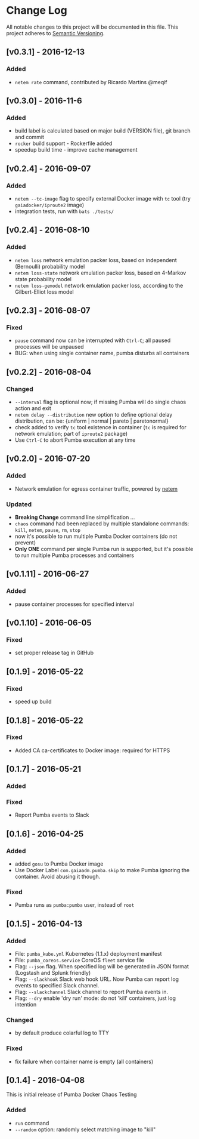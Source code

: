 # Change Log
All notable changes to this project will be documented in this file.
This project adheres to [Semantic Versioning](http://semver.org/).

## [v0.3.1] - 2016-12-13
### Added
- `netem rate` command, contributed by Ricardo Martins @meqif

## [v0.3.0] - 2016-11-6
### Added
- build label is calculated based on major build (VERSION file), git branch and commit
- `rocker` build support - Rockerfile added
- speedup build time - improve cache management

## [v0.2.4] - 2016-09-07
### Added
- `netem --tc-image` flag to specify external Docker image with `tc` tool (try `gaiadocker/iproute2` image)
- integration tests, run with `bats ./tests/`

## [v0.2.4] - 2016-08-10
### Added
- `netem loss` network emulation packer loss, based on independent (Bernoulli) probability model
- `netem loss-state` network emulation packer loss, based on 4-Markov state probability model
- `netem loss-gemodel` network emulation packer loss, according to the Gilbert-Elliot loss model

## [v0.2.3] - 2016-08-07
### Fixed
- `pause` command now can be interrupted with `Ctrl-C`; all paused processes will be unpaused
- BUG: when using single container name, pumba disturbs all containers

## [v0.2.2] - 2016-08-04
### Changed
- `--interval` flag is optional now; if missing Pumba will do single chaos action and exit
- `netem delay --distribution` new option to define optional delay distribution, can be: {uniform | normal | pareto |  paretonormal}
- check added to verify `tc` tool existence in container (`tc` is required for network emulation; part of `iproute2` package)
- Use `Ctrl-C` to abort Pumba execution at any time

## [v0.2.0] - 2016-07-20
### Added
- Network emulation for egress container traffic, powered by [netem](http://www.linuxfoundation.org/collaborate/workgroups/networking/netem)
### Updated
- **Breaking Change** command line simplification ...
- `chaos` command had been replaced by multiple standalone commands: `kill`, `netem`, `pause`, `rm`, `stop`
- now it's possible to run multiple Pumba Docker containers (do not prevent)
- **Only ONE** command per single Pumba run is supported, but it's possible to run multiple Pumba processes and containers

## [v0.1.11] - 2016-06-27
### Added
- pause container processes for specified interval

## [v0.1.10] - 2016-06-05
### Fixed
- set proper release tag in GitHub

## [0.1.9] - 2016-05-22
### Fixed
- speed up build

## [0.1.8] - 2016-05-22
### Fixed
- Added CA ca-certificates to Docker image: required for HTTPS

## [0.1.7] - 2016-05-21
### Added
### Fixed
- Report Pumba events to Slack

## [0.1.6] - 2016-04-25
### Added
- added `gosu` to Pumba Docker image
- Use Docker Label `com.gaiaadm.pumba.skip` to make Pumba ignoring the container. Avoid abusing it though.
### Fixed
- Pumba runs as `pumba:pumba` user, instead of `root`

## [0.1.5] - 2016-04-13
### Added
- File: `pumba_kube.yml` Kubernetes (1.1.x) deployment manifest
- File: `pumba_coreos.service` CoreOS `fleet` service file
- Flag: `--json` flag. When specified log will be generated in JSON format (Logstash and Splunk friendly)
- Flag: `--slackhook` Slack web hook URL. Now Pumba can report log events to specified Slack channel.
- Flag: `--slackchannel` Slack channel to report Pumba events in.
- Flag: `--dry` enable 'dry run' mode: do not 'kill' containers, just log intention
### Changed
- by default produce colarful log to TTY
### Fixed
- fix failure when container name is empty (all containers)

## [0.1.4] - 2016-04-08
This is initial release of Pumba Docker Chaos Testing
### Added
- `run` command
- `--random` option: randomly select matching image to "kill"

